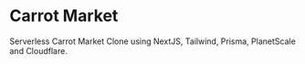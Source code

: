 # Carrot Market
Serverless Carrot Market Clone using NextJS, Tailwind, Prisma, PlanetScale and Cloudflare.